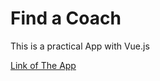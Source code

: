 # Find a Coach

This is a practical App with Vue.js

[Link of The App](coachfinder-6c894.firebaseapp.com)